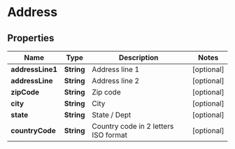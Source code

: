 
# Address

## Properties
Name | Type | Description | Notes
------------ | ------------- | ------------- | -------------
**addressLine1** | **String** | Address line 1 |  [optional]
**addressLine** | **String** | Address line 2 |  [optional]
**zipCode** | **String** | Zip code |  [optional]
**city** | **String** | City |  [optional]
**state** | **String** | State / Dept |  [optional]
**countryCode** | **String** | Country code in 2 letters ISO format |  [optional]



